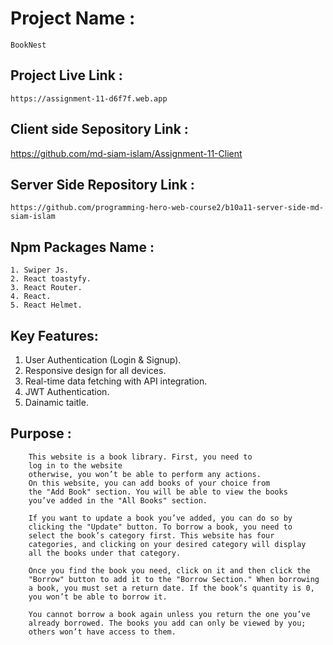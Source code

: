 # Project Name :
    BookNest

## Project Live Link :
    https://assignment-11-d6f7f.web.app

## Client side Sepository Link :

  https://github.com/md-siam-islam/Assignment-11-Client


## Server Side Repository Link :
    https://github.com/programming-hero-web-course2/b10a11-server-side-md-siam-islam

## Npm Packages Name :
    1. Swiper Js.
    2. React toastyfy.
    3. React Router.
    4. React.
    5. React Helmet. 

## Key Features:

1. User Authentication (Login & Signup).
2. Responsive design for all devices.
3. Real-time data fetching with API integration.
4. JWT Authentication.
5. Dainamic taitle.


## Purpose :

        This website is a book library. First, you need to
        log in to the website
        otherwise, you won’t be able to perform any actions.
        On this website, you can add books of your choice from
        the "Add Book" section. You will be able to view the books
        you’ve added in the "All Books" section.

        If you want to update a book you’ve added, you can do so by 
        clicking the "Update" button. To borrow a book, you need to
        select the book’s category first. This website has four
        categories, and clicking on your desired category will display
        all the books under that category.

        Once you find the book you need, click on it and then click the 
        "Borrow" button to add it to the "Borrow Section." When borrowing 
        a book, you must set a return date. If the book’s quantity is 0, 
        you won’t be able to borrow it.

        You cannot borrow a book again unless you return the one you’ve
        already borrowed. The books you add can only be viewed by you;
        others won’t have access to them.